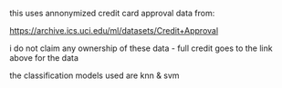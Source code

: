 this uses annonymized credit card approval data from:

https://archive.ics.uci.edu/ml/datasets/Credit+Approval

i do not claim any ownership of these data - full credit goes to the link above for the data

the classification models used are knn & svm
